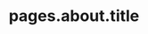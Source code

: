 ---
layout: compose
includes:
  - path: about.html 
    options:
      css_class: bg-light
      title: pages.about.title
      text: pages.about.text
      body: pages.about.body
      markdownify: true
  - path: team.html
    options:
      title: pages.team.title
      subtext: pages.team.subtext
      section: team

namespace: about
permalink: /ueber-uns
permalink_en: /about
nav_highlight: pages.about.title
title: pages.about.title
---